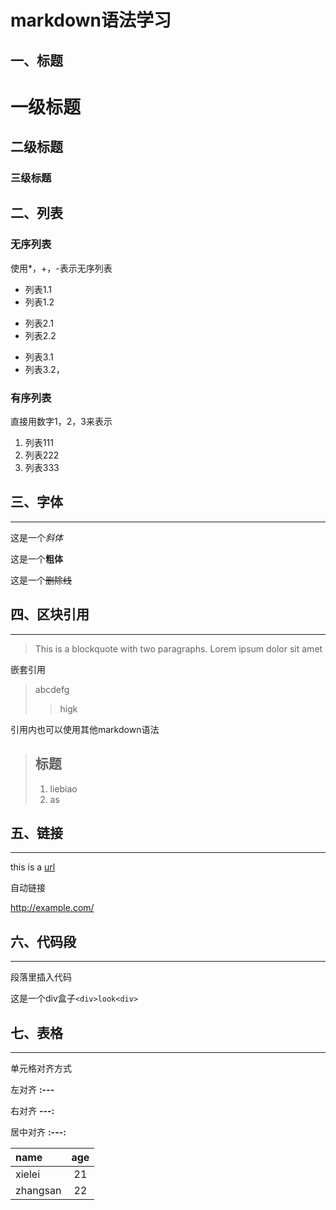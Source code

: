 # markdown语法学习

## 一、标题

# 一级标题

## 二级标题

### 三级标题

## 二、列表

### 无序列表

使用*，+，-表示无序列表

* 列表1.1
* 列表1.2

+ 列表2.1
+ 列表2.2

- 列表3.1
- 列表3.2，

### 有序列表

直接用数字1，2，3来表示

1. 列表111
2. 列表222
3. 列表333

## 三、字体

-------

这是一个*斜体*

这是一个**粗体**

这是一个~~删除线~~

## 四、区块引用

-------

> This is a blockquote with two paragraphs. Lorem ipsum dolor sit amet

嵌套引用

> abcdefg
>> higk

引用内也可以使用其他markdown语法

> ## 标题
> 1. liebiao
> 2. as

## 五、链接

-------

this is a [url](https://wwww.baidu.com)

自动链接

<http://example.com/>

## 六、代码段

-------

段落里插入代码

这是一个div盒子`<div>look<div>`

## 七、表格

-------

单元格对齐方式

左对齐 **:---**

右对齐 **---:**

居中对齐 **:---:**

|name|age|
|:---|:---:|
|xielei|21|
|zhangsan|22|
